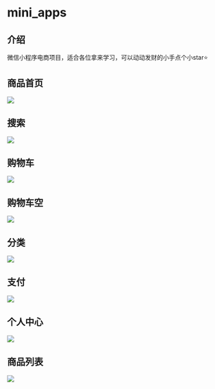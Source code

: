 <div>
  <h1>mini_apps</h1>
    <h2>介绍</h2>
  <p>微信小程序电商项目，适合各位拿来学习，可以动动发财的小手点个小star⭐</p>
</div>
  <h2>商品首页</h2>
  <img src='https://ae01.alicdn.com/kf/U16e0c95a9f1f4699ae7566a7e9aed1857.jpg'/>
  <h2>搜索</h2>
  <img src='https://ae01.alicdn.com/kf/Ua1890071ac0446a2b87059930574faa7g.jpg'/>
  <h2>购物车</h2>
  <img src='https://ae01.alicdn.com/kf/Ub5ed72d9750347ad8ea4d5b4f1529103q.jpg'/>
  <h2>购物车空</h2>
  <img src='https://ae01.alicdn.com/kf/Uf6648bcbf7c54e33abf701b641879b87r.jpg'/>
  <h2>分类</h2>
  <img src='https://ae01.alicdn.com/kf/U17307e7c84944a3d941ebeefe80bf06aH.jpg'/>
  <h2>支付</h2>
  <img src='https://ae01.alicdn.com/kf/Ud10b79552a234f48a647f18051b40134b.jpg'/>
  <h2>个人中心</h2>
  <img src='https://ae01.alicdn.com/kf/U8f179192704149288a1a2d0ae451fdf7e.jpg'/>
  <h2>商品列表</h2>
  <img src='https://ae01.alicdn.com/kf/U8fa4b39ffa1a4d45a4be7b478815ef47G.jpg'/>
  
 
